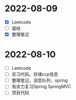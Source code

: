 # 2022-08-09

- [X] Leetcode
- [ ] 面经
- [X] 整理笔记

# 2022-08-10

- [ ] Leetcode
- [ ] 实习代码，存储ccp信息
- [ ] 整理笔记，消息队列，spring
- [ ] 有余力复习Spring SpringMVC
- [ ] 项目代码